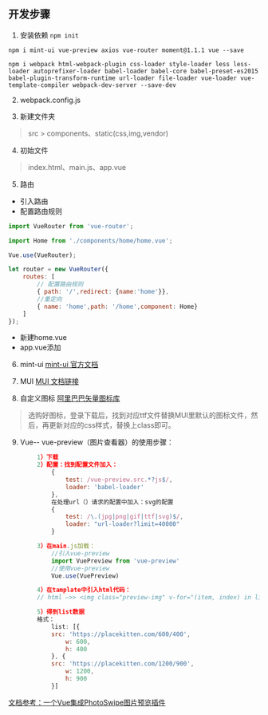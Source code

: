 ## 开发步骤
1. 安装依赖
`npm init`

`npm i mint-ui vue-preview axios vue-router moment@1.1.1 vue --save`

`npm i webpack html-webpack-plugin css-loader style-loader less less-loader autoprefixer-loader babel-loader babel-core babel-preset-es2015 babel-plugin-transform-runtime url-loader file-loader vue-loader vue-template-compiler webpack-dev-server --save-dev`

2. webpack.config.js

3. 新建文件夹
> src > components、static(css,img,vendor)

4. 初始文件
> index.html、main.js、app.vue

5. 路由
* 引入路由
* 配置路由规则
```js
import VueRouter from 'vue-router';

import Home from './components/home/home.vue';

Vue.use(VueRouter);

let router = new VueRouter({
    routes: [
        // 配置路由规则
        { path: '/',redirect: {name:'home'}},
        //重定向
        { name: 'home',path: '/home',component: Home}
    ]
});
```
* 新建home.vue
* app.vue添加<router-view></router-view>

6. mint-ui
[mint-ui 官方文档](https://mint-ui.github.io/#!/zh-cn)

7. MUI
[MUI 文档链接](http://www.dcloud.io/hellomui/)

8. 自定义图标
[阿里巴巴矢量图标库](http://www.iconfont.cn/)
> 选购好图标，登录下载后，找到对应ttf文件替换MUI里默认的图标文件，然后，再更新对应的css样式，替换上class即可。

9. Vue-- vue-preview（图片查看器）的使用步骤：
```js
        1）下载
        2）配置：找到配置文件加入：
            {
                test: /vue-preview.src.*?js$/,
                loader: 'babel-loader'
            },
            在处理url（）请求的配置中加入：svg的配置
            {
                test: /\.(jpg|png|gif|ttf|svg)$/,
                loader: "url-loader?limit=40000"
            }

        3）在main.js加载：
            //引入vue-preview
            import VuePreview from 'vue-preview'
            //使用vue-preview
            Vue.use(VuePreview)

        4）在tamplate中引入html代码：
        // html —>> <img class="preview-img" v-for="(item, index) in list" :src="item.src" height="100" @click="$preview.open(index, list)">

        5）得到list数据
        格式：
            list: [{
            src: 'https://placekitten.com/600/400',
                w: 600,
                h: 400
            }, {
            src: 'https://placekitten.com/1200/900',
                w: 1200,
                h: 900
            }]
```
[文档参考：一个Vue集成PhotoSwipe图片预览插件](https://github.com/LS1231/vue-preview)